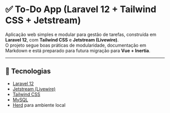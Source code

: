 # ✅ To-Do App (Laravel 12 + Tailwind CSS + Jetstream)

Aplicação web simples e modular para gestão de tarefas, construída em **Laravel 12**, com **Tailwind CSS** e **Jetstream (Livewire)**.  
O projeto segue boas práticas de modularidade, documentação em Markdown e está preparado para futura migração para **Vue + Inertia**.

---

## 🚀 Tecnologias

-   [Laravel 12](https://laravel.com/)
-   [Jetstream (Livewire)](https://jetstream.laravel.com/)
-   [Tailwind CSS](https://tailwindcss.com/)
-   [MySQL](https://www.mysql.com/)
-   [Herd](https://herd.laravel.com/) para ambiente local
